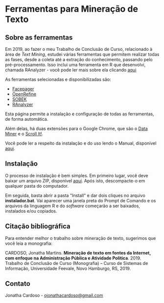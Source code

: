 # Ferramentas para Mineração de Texto

<h2> Sobre as ferramentas </h2>

Em 2019, ao fazer o meu Trabalho de Conclusão de Curso, relacionado à área de <i>Text Mining</i>, estudei várias ferramentas que permitem realizar todas as fases, desde a coleta até a extração do conhecimento, passando pelo pré-processamento. Isso inclui uma ferramenta em R que desenvolvi, chamada RAnalyzer - você pode ler mais sobre ela clicando <a href="https://github.com/ojonathacardoso/ranalyzer">aqui</a>

As ferramentas selecionadas e disponibilizadas são:

<ul>
<li><a href="https://github.com/strohne/Facepager">Facepager</a></li>
<li><a href="http://openrefine.org">OpenRefine</a></li>
<li><a href="http://sobek.ufrgs.br">SOBEK</a></li>
<li><a href="https://github.com/ojonathacardoso/ranalyzer">RAnalyzer</a></li>
</ul>

Esta página permite a instalação e configuração de todas as ferramentas, de forma automática.

Além delas, há duas extensões para o Google Chrome, que são o <a href="https://data-miner.io">Data Miner</a> e o <a href="https://github.com/always-oles/ScrollIt">Scroll It!</a></li>.

Você pode ler a respeito da instalação e do uso lendo o Manual, disponível <a href="https://github.com/ojonathacardoso/ranalyzer-adds/blob/master/Manual.pdf">aqui</a>.

<h2> Instalação </h2>

O processo de instalação é bem simples. Em primeiro lugar, você deve baixar um arquivo ZIP, disponível <a href="https://github.com/ojonathacardoso/ranalyzer-adds/archive/master.zip">aqui</a>. Após isto, descompacte-o em qualquer pasta do computador.

Em seguida, basta abrir a pasta "Install" e dar dois cliques no arquivo <b>instalador.bat</b>. Vai aparecer uma janela preta do Prompt de Comando e 
os arquivos da linguagem R e do <i>software</i> começarão a ser baixados, instalados e/ou copiados.

<h2> Citação bibliográfica </h2>

Para entender melhor o trabalho sobre mineração de texto, sugerimos que você leia a monografia:

CARDOSO, Jonatha Martins. <b>Mineração de texto em fontes da Internet, com enfoque na Administração Pública e Atividade Política</b>. 2019. Trabalho de Conclusão de Curso (Monografia) – Curso de Sistemas de Informação, Universidade Feevale, Novo Hamburgo, RS, 2019.

<h2> Contato </h2>

Jonatha Cardoso - ojonathacardoso@gmail.com